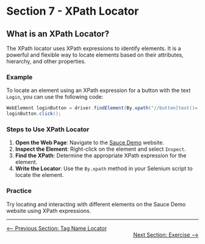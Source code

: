 # Section 7 - XPath Locator

## What is an XPath Locator?

The XPath locator uses XPath expressions to identify elements. It is a powerful and flexible way to locate elements based on their attributes, hierarchy, and other properties.

### Example

To locate an element using an XPath expression for a button with the text `Login`, you can use the following code:

```java
WebElement loginButton = driver.findElement(By.xpath("//button[text()='Login']"));
loginButton.click();
```

### Steps to Use XPath Locator

1. **Open the Web Page**: Navigate to the [Sauce Demo](https://www.saucedemo.com/) website.
2. **Inspect the Element**: Right-click on the element and select `Inspect`.
3. **Find the XPath**: Determine the appropriate XPath expression for the element.
4. **Write the Locator**: Use the `By.xpath` method in your Selenium script to locate the element.

### Practice

Try locating and interacting with different elements on the Sauce Demo website using XPath expressions.

---

<div style="width: 100%">
<a href='6_tagname_locator.md'><-- Previous Section: Tag Name Locator</a>
<div align="right"><a href='exercise.md'> Next Section: Exercise --></a></div>
</div>
